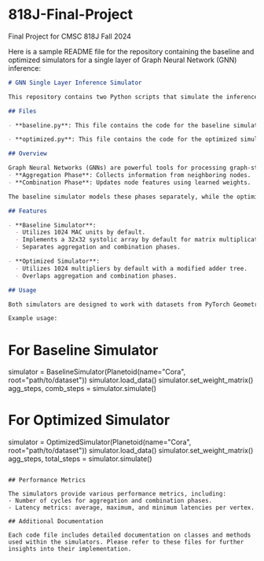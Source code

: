 # 818J-Final-Project
Final Project for CMSC 818J Fall 2024

Here is a sample README file for the repository containing the baseline and optimized simulators for a single layer of Graph Neural Network (GNN) inference:

```markdown
# GNN Single Layer Inference Simulator

This repository contains two Python scripts that simulate the inference process of a single layer in Graph Neural Networks (GNNs). The simulators are designed to evaluate the performance of baseline and optimized architectures in terms of latency and cycle efficiency.

## Files

- **baseline.py**: This file contains the code for the baseline simulator, which uses a traditional architecture with separate aggregation and combination phases. The simulator is implemented using an array of Multiply-and-Accumulate (MAC) units and a systolic array for matrix multiplication.

- **optimized.py**: This file contains the code for the optimized simulator, which integrates aggregation and combination phases using a SIMD array of multipliers and a modified balanced adder tree. This approach allows for fine-grained overlap between operations, aiming to reduce latency and improve efficiency.

## Overview

Graph Neural Networks (GNNs) are powerful tools for processing graph-structured data. They typically operate in two phases:
- **Aggregation Phase**: Collects information from neighboring nodes.
- **Combination Phase**: Updates node features using learned weights.

The baseline simulator models these phases separately, while the optimized simulator aims to fuse them, reducing processing time by overlapping operations.

## Features

- **Baseline Simulator**:
  - Utilizes 1024 MAC units by default.
  - Implements a 32x32 systolic array by default for matrix multiplication.
  - Separates aggregation and combination phases.

- **Optimized Simulator**:
  - Utilizes 1024 multipliers by default with a modified adder tree.
  - Overlaps aggregation and combination phases.

## Usage

Both simulators are designed to work with datasets from PyTorch Geometric's Planetoid collection. The default dataset used is "Cora". To run either simulator, execute the script in a Python environment with the required dependencies installed.

Example usage:
```
# For Baseline Simulator
simulator = BaselineSimulator(Planetoid(name="Cora", root="path/to/dataset"))
simulator.load_data()
simulator.set_weight_matrix()
agg_steps, comb_steps = simulator.simulate()

# For Optimized Simulator
simulator = OptimizedSimulator(Planetoid(name="Cora", root="path/to/dataset"))
simulator.load_data()
simulator.set_weight_matrix()
agg_steps, total_steps = simulator.simulate()
```

## Performance Metrics

The simulators provide various performance metrics, including:
- Number of cycles for aggregation and combination phases.
- Latency metrics: average, maximum, and minimum latencies per vertex.

## Additional Documentation

Each code file includes detailed documentation on classes and methods used within the simulators. Please refer to these files for further insights into their implementation.
```
